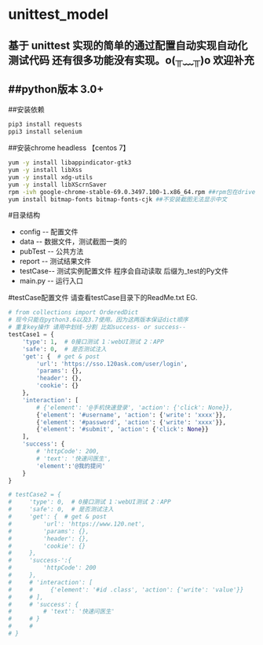 # unittest_model
基于 unittest 实现的简单的通过配置自动实现自动化测试代码
还有很多功能没有实现。o(╥﹏╥)o 
欢迎补充
------
##python版本
3.0+
------
##安装依赖
```python
pip3 install requests
ppi3 install selenium
```
##安装chrome headless 【centos 7】
```bash
yum -y install libappindicator-gtk3
yum -y install libXss
yum -y install xdg-utils
yum -y install libXScrnSaver
rpm -ivh google-chrome-stable-69.0.3497.100-1.x86_64.rpm ##rpm包在driver下
yum install bitmap-fonts bitmap-fonts-cjk ##不安装截图无法显示中文
```

#目录结构
* config  -- 配置文件
* data    -- 数据文件，测试截图一类的
* pubTest -- 公共方法
* report  -- 测试结果文件
* testCase-- 测试实例配置文件 程序会自动读取 后缀为_test的Py文件
* main.py -- 运行入口

#testCase配置文件
请查看testCase目录下的ReadMe.txt
EG.
```Python
# from collections import OrderedDict
# 现今只能在python3.6以及3.7使用。因为这两版本保证dict顺序
# 重复key操作 请用中划线-分割 比如success- or success--
testCase1 = {
    'type': 1,  # 0接口测试 1：webUI测试 2：APP
    'safe': 0,  # 是否测试注入
    'get': {  # get & post
        'url': 'https://sso.120ask.com/user/login',
        'params': {},
        'header': {},
        'cookie': {}
    },
    'interaction': [
        # {'element': '@手机快速登录', 'action': {'click': None}},
        {'element': '#username', 'action': {'write': 'xxxx'}},
        {'element': '#password', 'action': {'write': 'xxxx'}},
        {'element': '#submit', 'action': {'click': None}}
    ],
    'success': {
        # 'httpCode': 200,
        # 'text': '快速问医生',
        'element':'@我的提问'
    }
}

# testCase2 = {
#     'type': 0,  # 0接口测试 1：webUI测试 2：APP
#     'safe': 0,  # 是否测试注入
#     'get': {  # get & post
#         'url': 'https://www.120.net',
#         'params': {},
#         'header': {},
#         'cookie': {}
#     },
#     'success-':{
#         'httpCode': 200
#     },
#     # 'interaction': [
#     #     {'element': '#id .class', 'action': {'write': 'value'}}
#     # ],
#     # 'success': {
#         # 'text': '快速问医生'
#     # }
#     #
# }
```
